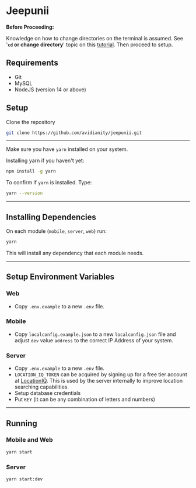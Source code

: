 # Jeepunii

__Before Proceeding:__

Knowledge on how to change directories on the terminal is assumed.
See '**`cd` or change directory**' topic on this [tutorial](https://tutorials.codebar.io/command-line/introduction/tutorial.html). Then proceed to setup.

## Requirements

- Git
- MySQL
- NodeJS (version 14 or above)

## Setup

Clone the repository

```sh
git clone https://github.com/avidianity/jeepunii.git
```

---

Make sure you have `yarn` installed on your system.

Installing yarn if you haven't yet:

```sh
npm install -g yarn
```

To confirm if `yarn` is installed. Type:

```sh
yarn --version
```

---

## Installing Dependencies

On each module (`mobile`, `server`, `web`) run:

```sh
yarn
```

This will install any dependency that each module needs.

---

## Setup Environment Variables

### Web

- Copy `.env.example` to a new `.env` file.

### Mobile

- Copy `localconfig.example.json` to a new `localconfig.json` file and adjust `dev` value `address` to the correct IP Address of your system.

### Server

- Copy `.env.example` to a new `.env` file.
- `LOCATION_IQ_TOKEN` can be acquired by signing up for a free tier account at [LocationIQ](https://locationiq.com/). This is used by the server internally to improve location searching capabilities.
- Setup database credentials
- Put `KEY` (it can be any combination of letters and numbers)

---

## Running

### Mobile and Web

```sh
yarn start
```

### Server

```sh
yarn start:dev
```
